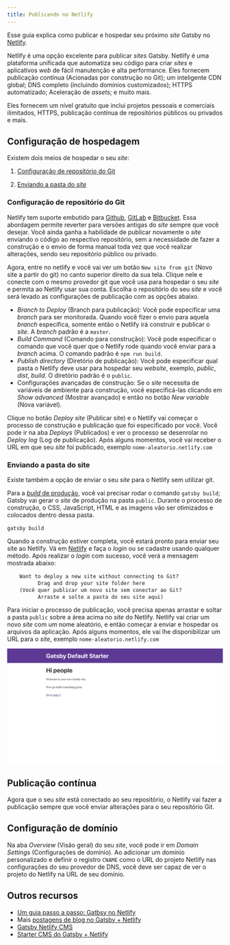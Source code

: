 ```yaml
---
title: Publicando no Netlify
---
```


Esse guia explica como publicar e hospedar seu próximo _site_ Gatsby no [Netlify](https://www.netlify.com/).

Netlify é uma opção excelente para publicar _sites_ Gatsby. Netlify é uma plataforma unificada que automatiza seu código para criar _sites_ e aplicativos _web_ de fácil manutenção e alta performance. Eles fornecem publicação contínua (Acionadas por construção no Git); um inteligente CDN global; DNS completo (incluindo domínios customizados); HTTPS automatizado; Aceleração de _assets_; e muito mais.

Eles fornecem um nível gratuito que inclui projetos pessoais e comerciais ilimitados, HTTPS, publicação contínua de repositórios públicos ou privados e mais.

## Configuração de hospedagem

Existem dois meios de hospedar o seu _site_:

1. [Configuração de repositório do Git](#configuração-de-repositório-do-git)

2. [Enviando a pasta do _site_](#enviando-a-pasta-do-site)

### Configuração de repositório do Git

Netlify tem suporte embutido para [Github](https://github.com/), [GitLab](https://about.gitlab.com/) e [Bitbucket](https://bitbucket.org/). Essa abordagem permite reverter para versões antigas do _site_ sempre que você desejar. Você ainda ganha a habilidade de publicar novamente o _site_ enviando o código ao respectivo repositório, sem a necessidade de fazer a construção e o envio de forma manual toda vez que você realizar alterações, sendo seu repositório público ou privado.

Agora, entre no netlify e você vai ver um botão `New site from git` (Novo site a partir do git) no canto superior direito da sua tela. Clique nele e conecte com o mesmo provedor git que você usa para hospedar o seu _site_ e permita ao Netlify usar sua conta. Escolha o repositório do seu _site_ e você será levado as configurações de publicação com as opções abaixo.

- _Branch to Deploy_ (Branch para publicação): Você pode especificar uma _branch_ para ser monitorada. Quando você fizer o envio para aquela _branch_ específica, somente então o Netlify irá construir e publicar o _site_. A _branch_ padrão é a `master`.
- _Build Command_ (Comando para construção): Você pode especificar o comando que você quer que o Netlify rode quando você enviar para a _branch_ acima. O comando padrão é `npm run build`.
- _Publish directory_ (Diretório de publicação): Você pode especificar qual pasta o Netlify deve usar para hospedar seu _website_, exemplo, _public_, _dist_, _build_. O diretório padrão é o `public`.
- Configurações avançadas de construção: Se o _site_ necessita de variáveis de ambiente para construção, você especificá-las clicando em _Show advanced_ (Mostrar avançado) e então no botão _New variable_ (Nova variável). 

Clique no botão _Deploy site_ (Publicar site) e o Netlify vai começar o processo de construção e publicação que foi especificado por você. Você pode ir na aba _Deploys_ (Publicados) e ver o processo se desenrolar no _Deploy log_ (Log de publicação). Após alguns momentos, você vai receber o URL em que seu _site_ foi publicado, exemplo `nome-aleatorio.netlify.com`

### Enviando a pasta do site

Existe também a opção de enviar o seu _site_ para o Netlify sem utilizar git.

Para a [_build_ de produção](/docs/glossary#build), você vai precisar rodar o comando `gatsby build`; Gatsby vai gerar o _site_ de produção na pasta `public`. Durante o processo de construção, o CSS, JavaScript, HTML e as imagens vão ser otimizados e colocados dentro dessa pasta.

```shell
gatsby build
```

Quando a construção estiver completa, você estará pronto para enviar seu site ao Netlify. Vá em [Netlify](https://app.netlify.com/) e faça o _login_ ou se cadastre usando qualquer método. Após realizar o _login_ com sucesso, você verá a mensagem mostrada abaixo:

```text
    Want to deploy a new site without connecting to Git?
          Drag and drop your site folder here
    (Você quer publicar um novo site sem conectar ao Git?
          Arraste e solte a pasta do seu site aqui)
```

Para iniciar o processo de publicação, você precisa apenas arrastar e soltar a pasta `public` sobre a área acima no _site_ do Netlify. Netlify vai criar um novo _site_ com um nome aleatório, e então começar a enviar e hospedar os arquivos da aplicação. Após alguns momentos, ele vai lhe disponibilizar um URL para o _site_, exemplo `nome-aleatorio.netlify.com`

![alt text](./images/gatsby-default-starter.png "Starter padrão do Gatsby")

## Publicação contínua

Agora que o seu _site_ está conectado ao seu repositório, o Netlify vai fazer a publicação sempre que você enviar alterações para o seu repositório Git.

## Configuração de domínio

Na aba _Overview_ (Visão geral) do seu _site_, você pode ir em _Domain Settings_ (Configurações de domínio). Ao adicionar um domínio personalizado e definir o registro `CNAME` como o URL do projeto Netlify nas configurações do seu provedor de DNS, você deve ser capaz de ver o projeto do Netlify na URL de seu domínio.

## Outros recursos

- [Um guia passo a passo: Gatbsy no Netlify](https://www.netlify.com/blog/2016/02/24/a-step-by-step-guide-gatsby-on-netlify/)
- Mais [postagens de blog no Gatsby + Netlify](/blog/tags/netlify)
- [Gatsby Netlify CMS](/packages/gatsby-plugin-netlify-cms)
- [Starter CMS do Gatsby + Netlify](https://github.com/netlify-templates/gatsby-starter-netlify-cms)
